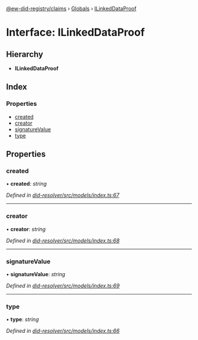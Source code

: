 [@ew-did-registry/claims](../README.md) › [Globals](../globals.md) › [ILinkedDataProof](ilinkeddataproof.md)

# Interface: ILinkedDataProof

## Hierarchy

* **ILinkedDataProof**

## Index

### Properties

* [created](ilinkeddataproof.md#created)
* [creator](ilinkeddataproof.md#creator)
* [signatureValue](ilinkeddataproof.md#signaturevalue)
* [type](ilinkeddataproof.md#type)

## Properties

###  created

• **created**: *string*

*Defined in [did-resolver/src/models/index.ts:67](https://github.com/energywebfoundation/ew-did-registry/blob/98fc454/packages/did-resolver/src/models/index.ts#L67)*

___

###  creator

• **creator**: *string*

*Defined in [did-resolver/src/models/index.ts:68](https://github.com/energywebfoundation/ew-did-registry/blob/98fc454/packages/did-resolver/src/models/index.ts#L68)*

___

###  signatureValue

• **signatureValue**: *string*

*Defined in [did-resolver/src/models/index.ts:69](https://github.com/energywebfoundation/ew-did-registry/blob/98fc454/packages/did-resolver/src/models/index.ts#L69)*

___

###  type

• **type**: *string*

*Defined in [did-resolver/src/models/index.ts:66](https://github.com/energywebfoundation/ew-did-registry/blob/98fc454/packages/did-resolver/src/models/index.ts#L66)*
